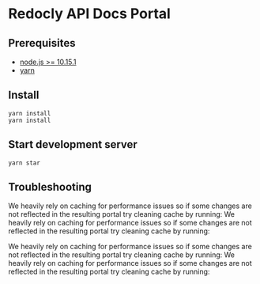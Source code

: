 # Redocly API Docs Portal

## Prerequisites

- [node.js >= 10.15.1](https://nodejs.org/en/)
- [yarn](https://yarnpkg.com/en/)

## Install

    yarn install
    yarn install
  
## Start development server
    yarn star


## Troubleshooting

We heavily rely on caching for performance issues so if some changes are not reflected in the resulting portal try cleaning cache by running:
We heavily rely on caching for performance issues so if some changes are not reflected in the resulting portal try cleaning cache by running:


We heavily rely on caching for performance issues so if some changes are not reflected in the resulting portal try cleaning cache by running:
We heavily rely on caching for performance issues so if some changes are not reflected in the resulting portal try cleaning cache by running:

